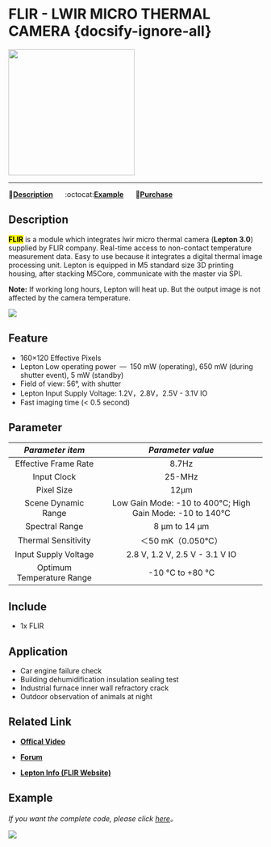 # FLIR - LWIR MICRO THERMAL CAMERA {docsify-ignore-all}

<img src="assets/img/product_pics/app/app_flir_01.png" width="250" height="250">

* * *

:memo:**[Description](#Description)**&nbsp;&nbsp;&nbsp;&nbsp;&nbsp;&nbsp;:octocat:**[Example](#Example)**&nbsp;&nbsp;&nbsp;&nbsp;&nbsp;&nbsp;🛒**[Purchase](https://www.aliexpress.com/store/product/M5Stack-Official-FLIR-Radiometric-Lepton-2-0-3-0-Dev-160HX120V-80HX60V-Thermal-Imager-Kit-M5/3226069_32959050762.html?spm=2114.12010615.8148356.2.13421cc8ExLqq4)**

<!-- &nbsp;&nbsp;&nbsp;&nbsp;&nbsp;&nbsp;:clapper:**[相关视频](#相关视频)** -->

## Description

**<mark>FLIR</mark>** is a module which integrates lwir micro thermal camera (**Lepton 3.0**) supplied by FLIR company. Real-time access to non-contact temperature measurement data. Easy to use because it integrates a digital thermal image processing unit. Lepton is equipped in M5 standard size 3D printing housing, after stacking M5Core, communicate with the master via SPI.

**Note:** If working long hours, Lepton will heat up. But the output image is not affected by the camera temperature.

<img src="assets/img/product_pics/app/app_flir_02.png">

## Feature

- 160×120 Effective Pixels
- Lepton Low operating power — 150 mW (operating), 650 mW (during shutter event), 5 mW (standby)
- Field of view: 56°, with shutter
- Lepton Input Supply Voltage: 1.2V，2.8V，2.5V - 3.1V IO
- Fast imaging time (< 0.5 second)

## Parameter

| *Parameter item* | *Parameter value*  |
| :-----------: | :------:  |
| Effective Frame Rate | 8.7Hz      |
| Input Clock  | 25-MHz|
| Pixel Size  | 12µm       |
| Scene Dynamic Range | Low Gain Mode: -10 to 400°C; High Gain Mode: -10 to 140°C |
| Spectral Range | 8 µm to 14 µm       |
| Thermal Sensitivity	| ＜50 mK（0.050℃）       |
| Input Supply Voltage	| 2.8 V, 1.2 V, 2.5 V - 3.1 V IO       |
| Optimum Temperature Range	| -10 °C to +80 °C |

## Include

- 1x FLIR

## Application

- Car engine failure check
- Building dehumidification insulation sealing test
- Industrial furnace inner wall refractory crack
- Outdoor observation of animals at night

## Related Link

- **[Offical Video](https://www.youtube.com/channel/UCozgFVglWYQXbvTmGyS739w)**

- **[Forum](http://forum.m5stack.com/)**

- **[Lepton Info (FLIR Website)](https://www.flir.com/products/lepton/)**

## Example

*If you want the complete code, please click [here](https://github.com/m5stack/Applications-Lepton3.0/tree/master/lepton3/Src/Lepton_Bot)。*

<img src="assets/img/product_pics/app/app_flir_03.png">

<!--
**Example目录树**

├─LidarBot_CarMain_V1.1 - 雷达车主控程序

├─LidarBot_RemoteController_V1.0 - 遥控手柄程序V1.0

└─LidarBot_RemoteController_V1.2 - 遥控手柄程序V1.2(相比V1.0精度提高一倍) -->

<!-- ## 相关视频

**Lidar Bot 在迷宫中巡线**
